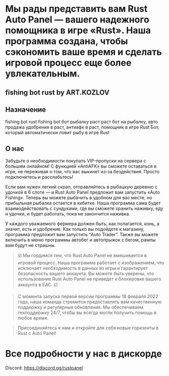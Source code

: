 # Мы рады представить вам Rust Auto Panel — вашего надежного помощника в игре «Rust». Наша программа создана, чтобы сэкономить ваше время и сделать игровой процесс еще более увлекательным. #
## fishing bot rust by ART.KOZLOV
## Назначение
fishing bot rust fishing bot бот рыбалку раст раст бот на рыбалку, авто продажа удобрения в раст, антиафк в раст, помощник в игре Rust
Бот, который автоматически ловит рыбу в игре Rust
## О нас
Забудьте о необходимости покупать VIP-пропуски на сервера с большим онлайном! С функцией «AntiAFK» вы сможете оставаться в игре, не переживая о том, что вас выкинет из-за бездействия. Просто подключитесь и расслабьтесь!

Если вам нужен легкий скрап, отправляйтесь в рыбацкую деревню с удочкой в 6 слоте — и Rust Auto Panel предложит вам запустить «Auto Fishing». Теперь вы можете рыбачить в удобном для вас месте, но прибыльная рыбалка остается в кибитке. Наша программа сама будет взаимодействовать с сундуками, где вы сможете хранить наживку, еду и удочки, и будет работать, пока не закончится наживка.

У каждого уважаемого фермера должен быть, как полагается, конь, а значит, есть и удобрение. Как только вы подойдете к магазину, программа предложит вам запустить “Auto Trader”. Также вы можете включить в меню программы автобег и автопрыжок с бегом, рампы вам будут не страшны.

> ☑️ ﻿﻿Мы гордимся тем, что Rust Auto Panel не вмешивается в игровой процесс. Наша программа работает с изображением, что исключает необходимость в данных из игры и гарантирует безопасность вашего аккаунта. Вы можете быть уверены, что использование Rust Auto Panel не приведет к блокировке вашего аккаунта в EAC. ☑️

>  С момента запуска первой версии программы 18 февраля 2022 года, наша команда стремится предоставлять вам качественную поддержку и регулярные обновления. Мы обеспечиваем техподдержку 24/7, чтобы вы всегда могли получить помощь в любое время.

> Присоединяйтесь к нам и откройте для себя новые горизонты в Rust с Auto Panel!

# Все подробности у нас в дискорде

Discord: https://discord.gg/rustpanel
